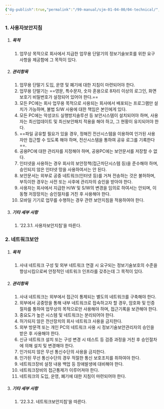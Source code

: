 ```yaml
---
{"dg-publish":true,"permalink":"/99-manual/sjm-01-04-00/04-technical/","title":"제 4 장 기술적 보안","noteIcon":"","created":"","updated":""}
---
```


### 1. 사용자보안지침
1. ##### 목적
	1. 업무상 목적으로 회사에서 지급한 업무용 단말기의 정보기술보호를 위한 요구사항을 제공함에 그 목적이 있다. 
2. ##### 관리항목
	1. 업무용 단말기 도입, 운영 및 폐기에 대한 지침이 마련되어야 한다. 
	2. 업무용 단말기는 ==영문, 특수문자, 숫자 혼용으로 8자리 이상의 로그인, 화면보호기 비밀번호가 설정되어 있어야 한다.==
	3. 모든 PC에는 회사 업무용 목적으로 사용되는 회사에서 배포되는 프로그램만 설치가 가능하며, 불법 S/W 사용에 대한 책임은 본인에게 있다.
	4. 모든 PC에는 악성코드 실행방지솔루션 등 보안시스템이 설치되어야 하며, 사용자는 최신업데이트 및 최신보안패치 적용을 해야 하고, 그 현황이 유지되어야 한다. 
	5. ==파일 공유할 필요가 있을 경우, 정해진 전산시스템을 이용하여 인가된 사용자만 접근할 수 있도록 해야 하며, 전산시스템을 통하여 공유 로그를 기록한다==. 
	6. 공용PC에 대한 관리자를 지정해야 하며, 공용PC에는 보안문서를 저장할 수 없다.
	7. 인터넷을 사용하는 경우 회사의 보안정책(접근차단시스템 등)을 준수해야 하며, 승인되지 않은 인터넷 망을 사용하여서는 안 된다.
	8. 보안문서는 외부로 공중 네트워크(인터넷 등)를 거쳐 전송하는 것은 불허하며, 부득이한 경우는 사전 또는 사후에 관리자의 승인을 받아야 한다. 
	9. 사용자는 회사에서 지급한 H/W 및 S/W의 변경을 임의로 하여서는 안되며, 이동형 저장장치는 승인절차를 거친 후 사용해야 한다. 
	10. 모바일 기기로 업무를 수행하는 경우 관련 보안지침을 적용하여야 한다.
3. ##### 기타 세부 사항
	1. ’22.3.1. 사용자보안지침’을 따른다. 

### 2. 네트워크보안
1. ##### 목적
	1. 사내 네트워크 구성 및 외부 네트워크 연결 시 요구되는 정보기술보호의 수준을 향상시킴으로써 안정적인 네트워크 인프라를 갖추는데 그 목적이 있다.
2. ##### 관리항목
	1. 사내 네트워크는 외부에서 접근이 통제되는 별도의 네트워크를 구축해야 한다. 
	2. 외부에서 공중망을 통해 내부 네트워크로 접속하고자 할 경우, 암호화 및 인증 절차를 통하여 업무상의 목적으로만 사용해야 하며, 접근기록을 보관해야 한다. 
	3. 중요도가 높은 시스템 및 네트워크는 분리되어야 한다. 
	4. 허가되지 않은 전산장치의 회사 네트워크 사용을 금지한다.
	5. 외부 방문객 또는 개인 PC의 네트워크 사용 시 정보기술보안관리자의 승인을 받은 후 사용해야 한다. 
	6. 신규 네트워크 설치 또는 구성 변경 시 테스트 등 검증 과정을 거친 후 승인절차에 의해 설치 및 변경해야 한다. 
	7. 인가되지 않은 무선 통신수단의 사용을 금지한다. 
	8. 인가된 무선 통신수단의 경우 적절한 통신 보호조치를 취하여야 한다.
	9. 네트워크장비 설정 내용 백업 등 장애발생에 대비해야 한다. 
	10. 네트워크장비의 접근통제가 이루어져야 한다. 
	11. 네트워크의 도입, 운영, 폐기에 대한 지침이 마련되어야 한다. 
3. ##### 기타 세부 사항
	1. ’22.3.2. 네트워크보안지침’을 따른다. 
